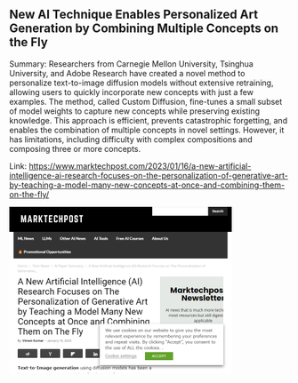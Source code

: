 ## New AI Technique Enables Personalized Art Generation by Combining Multiple Concepts on the Fly
Summary: Researchers from Carnegie Mellon University, Tsinghua University, and Adobe Research have created a novel method to personalize text-to-image diffusion models without extensive retraining, allowing users to quickly incorporate new concepts with just a few examples. The method, called Custom Diffusion, fine-tunes a small subset of model weights to capture new concepts while preserving existing knowledge. This approach is efficient, prevents catastrophic forgetting, and enables the combination of multiple concepts in novel settings. However, it has limitations, including difficulty with complex compositions and composing three or more concepts.

Link: https://www.marktechpost.com/2023/01/16/a-new-artificial-intelligence-ai-research-focuses-on-the-personalization-of-generative-art-by-teaching-a-model-many-new-concepts-at-once-and-combining-them-on-the-fly/

<img src="/img/bb4a25d1-6e52-44c6-8bb3-a46b6ff98c0d.png" width="400" />
<br/><br/>
